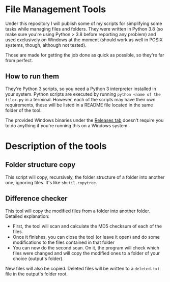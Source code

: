 # File Management Tools

Under this repository I will publish some of my scripts for simplifying some tasks while managing files and folders. They were written in
Python 3.8 (so make sure you're using Python > 3.8 before reporting any problem) and used exclusively on Windows at the moment (should work
as well in POSIX systems, though, although not tested).

Those are made for getting the job done as quick as possible, so they're far from perfect.

## How to run them

They're Python 3 scripts, so you need a Python 3 interpreter installed in your system. Python scripts are executed by running
``python <name of the file>.py`` in a terminal. However, each of the scripts may have their own requirements, these will be listed in a README
file located in the same folder of the tool.

The provided Windows binaries under the [Releases tab](https://github.com/ferferga/FileManagementTools/releases) doesn't require you to do anything
if you're running this on a Windows system.

# Description of the tools

## Folder structure copy

This script will copy, recursively, the folder structure of a folder into another one, ignoring files. It's like ``shutil.copytree``.

## Difference checker

This tool will copy the modified files from a folder into another folder. Detailed explanation:
* First, the tool will scan and calculate the MD5 checksum of each of the files.
* Once it finishes, you can close the tool (or leave it open) and do some modifications to the files contained in that folder
* You can now do the second scan. On it, the program will check which files were changed and will copy the modified ones to a folder of your choice (output's folder).

New files will also be copied. Deleted files will be written to a ``deleted.txt`` file in the output's folder root.